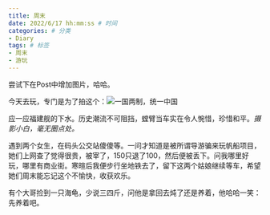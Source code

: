 ```yaml
---
title: 周末
date: 2022/6/17 hh:mm:ss # 时间
categories: # 分类
- Diary
tags: # 标签
- 周末
- 游玩
---
```



尝试下在Post中增加图片，哈哈。

今天去玩，专门是为了拍这个：![一国两制，统一中国](/Post4/001.jpg)     

应一应福建舰的下水。历史潮流不可阻挡，螳臂当车实在令人惋惜，珍惜和平。*摄影小白，毫无圈点处。*

遇到两个女生，在码头公交站傻傻等。一问才知道是被所谓导游骗来玩帆船项目，她们上网查了觉得很贵，被宰了，150只退了100，然后便被丢下。问我哪里好玩，哪里有商业街。寒暄后我便步行坐地铁去了，留下这两个姑娘继续等车，希望她们周末能忘记这个不愉快，收获欢乐。

有个大哥捡到一只海龟，少说三四斤，问他是拿回去炖了还是养着，他哈哈一笑：先养着吧。
